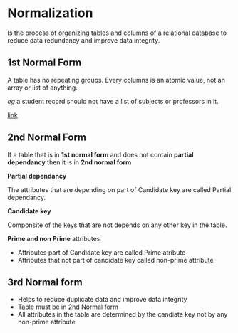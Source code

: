 # Normalization
Is the process of organizing tables and columns of a relational database to reduce data redundancy and improve data integrity.

## 1st Normal Form
A table has no repeating groups. Every columns is an atomic value, not an array or list of anything.

_eg_ a student record should not have a list of subjects or professors in it.

[link](https://en.wikipedia.org/wiki/First_normal_form)

## 2nd Normal Form
If a table that is in __1st normal form__ and does not contain __partial dependancy__ then it is in __2nd normal form__

__Partial dependancy__

The attributes that are depending on part of Candidate key are called Partial dependancy.

__Candidate key__

Componsite of the keys that are not depends on any other key in the table.

__Prime  and non Prime__ attributes

* Attributes part of Candidate key  are called Prime atribute
* Attributes that not part of candidate key called non-prime attribute

## 3rd Normal form
* Helps to reduce duplicate data and improve data integrity
* Table must be in 2nd Normal form 
* All attributes in the table are determined by the candiate key not by any non-prime attribute
